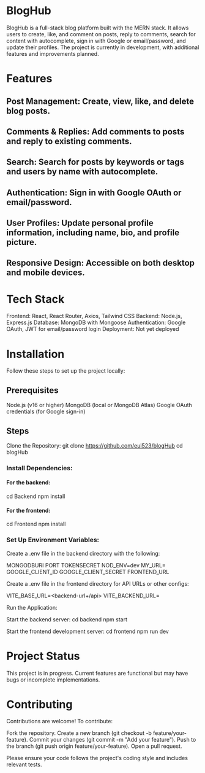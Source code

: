 # BlogHub


BlogHub is a full-stack blog platform built with the MERN stack. It allows users to create, like, and comment on posts, reply to comments, search for content with autocomplete, sign in with Google or email/password, and update their profiles. The project is currently in development, with additional features and improvements planned.

# Features

## Post Management: Create, view, like, and delete blog posts.
## Comments & Replies: Add comments to posts and reply to existing comments.
## Search: Search for posts by keywords or tags and users by name with autocomplete.
## Authentication: Sign in with Google OAuth or email/password.
## User Profiles: Update personal profile information, including name, bio, and profile picture.
## Responsive Design: Accessible on both desktop and mobile devices.

# Tech Stack

Frontend: React, React Router, Axios, Tailwind CSS
Backend: Node.js, Express.js
Database: MongoDB with Mongoose
Authentication: Google OAuth, JWT for email/password login
Deployment: Not yet deployed

# Installation

Follow these steps to set up the project locally:

## Prerequisites

Node.js (v16 or higher)
MongoDB (local or MongoDB Atlas)
Google OAuth credentials (for Google sign-in)

## Steps

Clone the Repository:
git clone https://github.com/eul523/blogHub
cd blogHub

### Install Dependencies:

#### For the backend:
cd Backend
npm install

#### For the frontend:
cd Frontend
npm install



### Set Up Environment Variables:

Create a .env file in the backend directory with the following:

MONGODBURI
PORT
TOKENSECRET
NOD_ENV=dev
MY_URL=<back-end-url>
GOOGLE_CLIENT_ID
GOOGLE_CLIENT_SECRET
FRONTEND_URL

Create a .env file in the frontend directory for API URLs or other configs:

VITE_BASE_URL=<backend-url+/api>
VITE_BACKEND_URL=<backend-url>


Run the Application:

Start the backend server:
cd backend
npm start

Start the frontend development server:
cd frontend
npm run dev

# Project Status
This project is in progress. Current features are functional but may have bugs or incomplete implementations. 

# Contributing
Contributions are welcome! To contribute:

Fork the repository.
Create a new branch (git checkout -b feature/your-feature).
Commit your changes (git commit -m "Add your feature").
Push to the branch (git push origin feature/your-feature).
Open a pull request.

Please ensure your code follows the project's coding style and includes relevant tests.